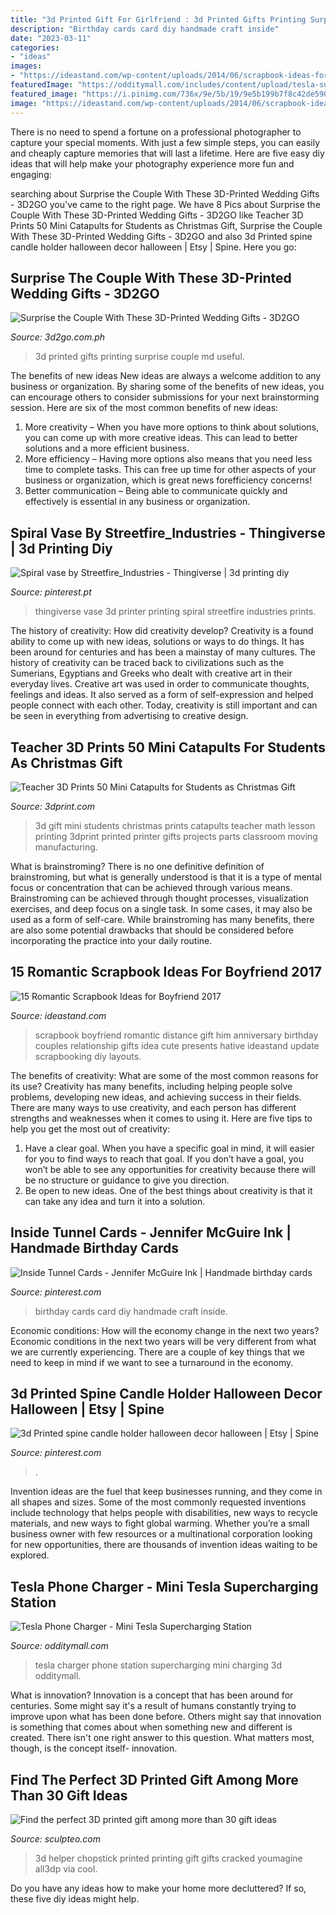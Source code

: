 ```yaml
---
title: "3d Printed Gift For Girlfriend : 3d Printed Gifts Printing Surprise Couple Md Useful"
description: "Birthday cards card diy handmade craft inside"
date: "2023-03-11"
categories:
- "ideas"
images:
- "https://ideastand.com/wp-content/uploads/2014/06/scrapbook-ideas-for-boyfriend/13-scrapbook-ideas-for-lovers.jpg"
featuredImage: "https://odditymall.com/includes/content/upload/tesla-supercharging-station-phone-charger-3135.jpg"
featured_image: "https://i.pinimg.com/736x/9e/5b/19/9e5b199b7f8c42de590d18e471aca2a3.jpg"
image: "https://ideastand.com/wp-content/uploads/2014/06/scrapbook-ideas-for-boyfriend/13-scrapbook-ideas-for-lovers.jpg"
---
```



There is no need to spend a fortune on a professional photographer to capture your special moments. With just a few simple steps, you can easily and cheaply capture memories that will last a lifetime. Here are five easy diy ideas that will help make your photography experience more fun and engaging:

	

		
searching about Surprise the Couple With These 3D-Printed Wedding Gifts - 3D2GO you've came to the right page. We have 8 Pics about Surprise the Couple With These 3D-Printed Wedding Gifts - 3D2GO like Teacher 3D Prints 50 Mini Catapults for Students as Christmas Gift, Surprise the Couple With These 3D-Printed Wedding Gifts - 3D2GO and also 3d Printed spine candle holder halloween decor halloween | Etsy | Spine. Here you go:
		
    
## Surprise The Couple With These 3D-Printed Wedding Gifts - 3D2GO

<img loading=lazy src="http://3d2go.com.ph/wp-content/uploads/2017/03/563c59b5ebd38.jpg" onerror="this.onerror=null;this.src='https://tse3.mm.bing.net/th?id=OIP.IVl31Ok9zxstbd_VVVpArgHaFj&amp;pid=15.1';" alt="Surprise the Couple With These 3D-Printed Wedding Gifts - 3D2GO">

_Source: 3d2go.com.ph_

>3d printed gifts printing surprise couple md useful. 

	

The benefits of new ideas
New ideas are always a welcome addition to any business or organization. By sharing some of the benefits of new ideas, you can encourage others to consider submissions for your next brainstorming session. Here are six of the most common benefits of new ideas: 
1. More creativity – When you have more options to think about solutions, you can come up with more creative ideas. This can lead to better solutions and a more efficient business. 
2. More efficiency – Having more options also means that you need less time to complete tasks. This can free up time for other aspects of your business or organization, which is great news forefficiency concerns! 
3. Better communication – Being able to communicate quickly and effectively is essential in any business or organization.

    
## Spiral Vase By Streetfire_Industries - Thingiverse | 3d Printing Diy

<img loading=lazy src="https://i.pinimg.com/736x/87/d9/c2/87d9c2ee7320f6334ff8b92c6f15adb1.jpg" onerror="this.onerror=null;this.src='https://tse1.mm.bing.net/th?id=OIP.N3gH0FZW0xMYDLlAEiTEmQHaMe&amp;pid=15.1';" alt="Spiral vase by Streetfire_Industries - Thingiverse | 3d printing diy">

_Source: pinterest.pt_

>thingiverse vase 3d printer printing spiral streetfire industries prints. 

	

The history of creativity: How did creativity develop?
Creativity is a found ability to come up with new ideas, solutions or ways to do things. It has been around for centuries and has been a mainstay of many cultures. The history of creativity can be traced back to civilizations such as the Sumerians, Egyptians and Greeks who dealt with creative art in their everyday lives. Creative art was used in order to communicate thoughts, feelings and ideas. It also served as a form of self-expression and helped people connect with each other. Today, creativity is still important and can be seen in everything from advertising to creative design.

    
## Teacher 3D Prints 50 Mini Catapults For Students As Christmas Gift

<img loading=lazy src="http://3dprint.com/wp-content/uploads/2014/12/minicatapult1.jpg" onerror="this.onerror=null;this.src='https://tse1.mm.bing.net/th?id=OIP.BxJ4fYiFl77jG9mDHzL_1QHaEM&amp;pid=15.1';" alt="Teacher 3D Prints 50 Mini Catapults for Students as Christmas Gift">

_Source: 3dprint.com_

>3d gift mini students christmas prints catapults teacher math lesson printing 3dprint printed printer gifts projects parts classroom moving manufacturing. 

	

What is brainstroming?
There is no one definitive definition of brainstroming, but what is generally understood is that it is a type of mental focus or concentration that can be achieved through various means. Brainstroming can be achieved through thought processes, visualization exercises, and deep focus on a single task. In some cases, it may also be used as a form of self-care. While brainstroming has many benefits, there are also some potential drawbacks that should be considered before incorporating the practice into your daily routine.

    
## 15 Romantic Scrapbook Ideas For Boyfriend 2017

<img loading=lazy src="https://ideastand.com/wp-content/uploads/2014/06/scrapbook-ideas-for-boyfriend/13-scrapbook-ideas-for-lovers.jpg" onerror="this.onerror=null;this.src='https://tse3.mm.bing.net/th?id=OIP.kwdXkceASDVvThRRq6pEeAHaFj&amp;pid=15.1';" alt="15 Romantic Scrapbook Ideas for Boyfriend 2017">

_Source: ideastand.com_

>scrapbook boyfriend romantic distance gift him anniversary birthday couples relationship gifts idea cute presents hative ideastand update scrapbooking diy layouts. 

	

The benefits of creativity: What are some of the most common reasons for its use?
Creativity has many benefits, including helping people solve problems, developing new ideas, and achieving success in their fields. There are many ways to use creativity, and each person has different strengths and weaknesses when it comes to using it. Here are five tips to help you get the most out of creativity: 
1. Have a clear goal. When you have a specific goal in mind, it will easier for you to find ways to reach that goal. If you don’t have a goal, you won’t be able to see any opportunities for creativity because there will be no structure or guidance to give you direction. 
2. Be open to new ideas. One of the best things about creativity is that it can take any idea and turn it into a solution.

    
## Inside Tunnel Cards - Jennifer McGuire Ink | Handmade Birthday Cards

<img loading=lazy src="https://i.pinimg.com/736x/9f/ff/fa/9ffffabfc9bf9292bd352627c96d9341.jpg" onerror="this.onerror=null;this.src='https://tse2.mm.bing.net/th?id=OIP.ZosQXIeRy4rnK_leq6MJXwHaLG&amp;pid=15.1';" alt="Inside Tunnel Cards - Jennifer McGuire Ink | Handmade birthday cards">

_Source: pinterest.com_

>birthday cards card diy handmade craft inside. 

	

Economic conditions: How will the economy change in the next two years?
Economic conditions in the next two years will be very different from what we are currently experiencing. There are a couple of key things that we need to keep in mind if we want to see a turnaround in the economy.

    
## 3d Printed Spine Candle Holder Halloween Decor Halloween | Etsy | Spine

<img loading=lazy src="https://i.pinimg.com/736x/9e/5b/19/9e5b199b7f8c42de590d18e471aca2a3.jpg" onerror="this.onerror=null;this.src='https://tse4.mm.bing.net/th?id=OIP.yIvZCN9JrzXK2gqf8uoB6gHaLH&amp;pid=15.1';" alt="3d Printed spine candle holder halloween decor halloween | Etsy | Spine">

_Source: pinterest.com_

>. 

	

Invention ideas are the fuel that keep businesses running, and they come in all shapes and sizes. Some of the most commonly requested inventions include technology that helps people with disabilities, new ways to recycle materials, and new ways to fight global warming. Whether you’re a small business owner with few resources or a multinational corporation looking for new opportunities, there are thousands of invention ideas waiting to be explored.

    
## Tesla Phone Charger - Mini Tesla Supercharging Station

<img loading=lazy src="https://odditymall.com/includes/content/upload/tesla-supercharging-station-phone-charger-3135.jpg" onerror="this.onerror=null;this.src='https://tse2.mm.bing.net/th?id=OIP.i617Tqp-8PwwbpLSNhuY6wHaJI&amp;pid=15.1';" alt="Tesla Phone Charger - Mini Tesla Supercharging Station">

_Source: odditymall.com_

>tesla charger phone station supercharging mini charging 3d odditymall. 

	

What is innovation?
Innovation is a concept that has been around for centuries. Some might say it's a result of humans constantly trying to improve upon what has been done before. Others might say that innovation is something that comes about when something new and different is created. There isn't one right answer to this question. What matters most, though, is the concept itself- innovation.

    
## Find The Perfect 3D Printed Gift Among More Than 30 Gift Ideas

<img loading=lazy src="https://www.sculpteo.com/blog/wp-content/uploads/2017/12/container_chopstick-s-little-helper-3d-printing-30848.jpg" onerror="this.onerror=null;this.src='https://tse2.mm.bing.net/th?id=OIP.r84tAHSyjFqCnBmzyaLDWwHaFj&amp;pid=15.1';" alt="Find the perfect 3D printed gift among more than 30 gift ideas">

_Source: sculpteo.com_

>3d helper chopstick printed printing gift gifts cracked youmagine all3dp via cool. 

	

Do you have any ideas how to make your home more decluttered? If so, these five diy ideas might help.

